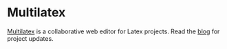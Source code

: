 Multilatex
==========

[Multilatex][multilatex] is a collaborative web editor for Latex projects. Read
the [blog][blog] for project updates.

[multilatex]: http://multilatex.com
[blog]: http://multilatex.com/blog
